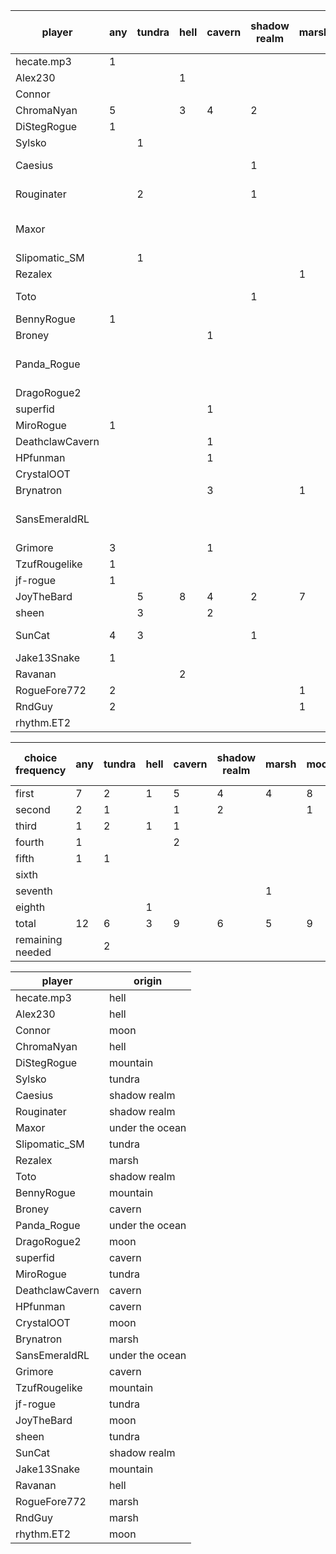 | player          | any | tundra | hell | cavern | shadow realm | marsh | moon | mountain | under the ocean | assigned location |
| --------------- | --- | ------ | ---- | ------ | ------------ | ----- | ---- | -------- | --------------- | ----------------- |
| hecate.mp3      | 1   |        |      |        |              |       |      |          |                 | hell              |
| Alex230         |     |        | 1    |        |              |       |      |          |                 | hell              |
| Connor          |     |        |      |        |              |       | 1    |          |                 | moon              |
| ChromaNyan      | 5   |        | 3    | 4      | 2            |       | 1    |          |                 | hell              |
| DiStegRogue     | 1   |        |      |        |              |       |      |          |                 | mountain          |
| Sylsko          |     | 1      |      |        |              |       |      |          |                 | tundra            |
| Caesius         |     |        |      |        | 1            |       |      |          |                 | shadow realm      |
| Rouginater      |     | 2      |      |        | 1            |       |      |          |                 | shadow realm      |
| Maxor           |     |        |      |        |              |       |      |          | 1               | under the ocean   |
| Slipomatic_SM   |     | 1      |      |        |              |       |      |          |                 | tundra            |
| Rezalex         |     |        |      |        |              | 1     |      |          |                 | marsh             |
| Toto            |     |        |      |        | 1            |       |      |          |                 | shadow realm      |
| BennyRogue      | 1   |        |      |        |              |       |      |          |                 | mountain          |
| Broney          |     |        |      | 1      |              |       |      |          |                 | cavern            |
| Panda_Rogue     |     |        |      |        |              |       |      |          | 1               | under the ocean   |
| DragoRogue2     |     |        |      |        |              |       | 1    |          |                 | moon              |
| superfid        |     |        |      | 1      |              |       |      |          |                 | cavern            |
| MiroRogue       | 1   |        |      |        |              |       |      |          |                 | tundra            |
| DeathclawCavern |     |        |      | 1      |              |       |      |          |                 | cavern            |
| HPfunman        |     |        |      | 1      |              |       |      |          | 2               | cavern            |
| CrystalOOT      |     |        |      |        |              |       | 1    |          |                 | moon              |
| Brynatron       |     |        |      | 3      |              | 1     |      | 2        |                 | marsh             |
| SansEmeraldRL   |     |        |      |        |              |       |      | 2        | 1               | under the ocean   |
| Grimore         | 3   |        |      | 1      |              |       |      | 2        |                 | cavern            |
| TzufRougelike   | 1   |        |      |        |              |       |      |          |                 | mountain          |
| jf-rogue        | 1   |        |      |        |              |       |      |          |                 | tundra            |
| JoyTheBard      |     | 5      | 8    | 4      | 2            | 7     | 1    | 6        | 3               | moon              |
| sheen           |     | 3      |      | 2      |              |       | 1    |          |                 | tundra            |
| SunCat          | 4   | 3      |      |        | 1            |       | 2    |          |                 | shadow realm      |
| Jake13Snake     | 1   |        |      |        |              |       |      |          |                 | mountain          |
| Ravanan         |     |        | 2    |        |              |       | 1    |          | 3               | hell              |
| RogueFore772    | 2   |        |      |        |              | 1     |      |          |                 | marsh             |
| RndGuy          | 2   |        |      |        |              | 1     |      |          |                 | marsh             |
| rhythm.ET2      |     |        |      |        |              |       | 1    |          |                 | moon              |


| choice frequency | any | tundra | hell | cavern | shadow realm | marsh | moon | mountain | under the ocean |
| ---------------- | --- | ------ | ---- | ------ | ------------ | ----- | ---- | -------- | --------------- |
| first            | 7   | 2      | 1    | 5      | 4            | 4     | 8    |          | 3               |
| second           | 2   | 1      |      | 1      | 2            |       | 1    | 3        | 1               |
| third            | 1   | 2      | 1    | 1      |              |       |      |          | 1               |
| fourth           | 1   |        |      | 2      |              |       |      |          |                 |
| fifth            | 1   | 1      |      |        |              |       |      |          |                 |
| sixth            |     |        |      |        |              |       |      | 1        |                 |
| seventh          |     |        |      |        |              | 1     |      |          |                 |
| eighth           |     |        | 1    |        |              |       |      |          |                 |
| total            | 12  | 6      | 3    | 9      | 6            | 5     | 9    | 4        | 5               |
| remaining needed |     | 2      |      |        |              |       |      | 3        |                 |


| player          | origin          |
| --------------- | --------------- |
| hecate.mp3      | hell            |
| Alex230         | hell            |
| Connor          | moon            |
| ChromaNyan      | hell            |
| DiStegRogue     | mountain        |
| Sylsko          | tundra          |
| Caesius         | shadow realm    |
| Rouginater      | shadow realm    |
| Maxor           | under the ocean |
| Slipomatic_SM   | tundra          |
| Rezalex         | marsh           |
| Toto            | shadow realm    |
| BennyRogue      | mountain        |
| Broney          | cavern          |
| Panda_Rogue     | under the ocean |
| DragoRogue2     | moon            |
| superfid        | cavern          |
| MiroRogue       | tundra          |
| DeathclawCavern | cavern          |
| HPfunman        | cavern          |
| CrystalOOT      | moon            |
| Brynatron       | marsh           |
| SansEmeraldRL   | under the ocean |
| Grimore         | cavern          |
| TzufRougelike   | mountain        |
| jf-rogue        | tundra          |
| JoyTheBard      | moon            |
| sheen           | tundra          |
| SunCat          | shadow realm    |
| Jake13Snake     | mountain        |
| Ravanan         | hell            |
| RogueFore772    | marsh           |
| RndGuy          | marsh           |
| rhythm.ET2      | moon            |